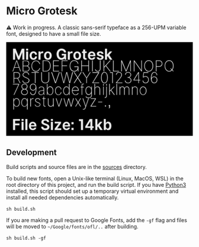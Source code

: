 # Micro Grotesk
⚠️ Work in progress. A classic sans-serif typeface as a 256-UPM variable font, designed to have a small file size.

![basic specimen](documentation/animations/variable-font-specimen-001.gif)

## Development

Build scripts and source files are in the [sources](sources) directory.

To build new fonts, open a Unix-like terminal (Linux, MacOS, WSL) in the root directory of this project, and run the build script. If you have [Python3](https://www.python.org/) installed, this script should set up a temporary virtual environment and install all needed dependencies automatically.
```
sh build.sh
```
If you are making a pull request to Google Fonts, add the `-gf` flag and files will be moved to `~/Google/fonts/ofl/..` after building.
```
sh build.sh -gf
```
